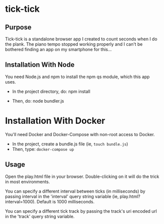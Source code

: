 # tick-tick

## Purpose

Tick-tick is a standalone browser app I created to count seconds when I do the plank. The piano tempo stopped working properly and I can't be bothered finding an app on my smartphone for this...

## Installation With Node

You need Node.js and npm to install the npm qs module, which this app uses.

- In the project directory, do: npm install

- Then, do: node bundler.js

# Installation With Docker

You'll need Docker and Docker-Compose with non-root access to Docker.

- In the project, create a bundle.js file (ie, ```touch bundle.js```)
- Then, type: ```docker-compose up```

## Usage

Open the play.html file in your browser. Double-clicking on it will do the trick in most environments.

You can specify a different interval between ticks (in milliseconds) by passing interval in the 'interval' query string variable (ie, play.html?interval=1000). Default is 1000 milliseconds.

You can specify a different tick track by passing the track's uri encoded url in the 'track' query string variable.
